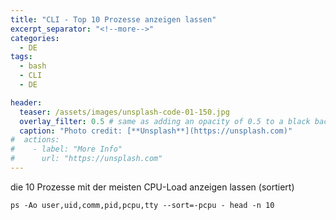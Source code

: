 ```yaml
---
title: "CLI - Top 10 Prozesse anzeigen lassen"
excerpt_separator: "<!--more-->"
categories:
  - DE
tags:
  - bash
  - CLI
  - DE

header:
  teaser: /assets/images/unsplash-code-01-150.jpg
  overlay_filter: 0.5 # same as adding an opacity of 0.5 to a black background
  caption: "Photo credit: [**Unsplash**](https://unsplash.com)"
#  actions:
#    - label: "More Info"
#      url: "https://unsplash.com"
---
```




die 10 Prozesse mit der meisten CPU-Load anzeigen lassen (sortiert)

```
ps -Ao user,uid,comm,pid,pcpu,tty --sort=-pcpu - head -n 10
```




